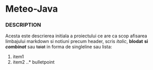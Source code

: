 # Meteo-Java
### DESCRIPTION

Acesta este descrierea initiala a proiectului ce are ca scop afisarea limbajului markdown si notiuni precum header, scris *italic*, **blodat** **si _combinat_** sau ~~taiat~~ in forma de singleline sau lista:

1. item1
2. item2
..* bulletpoint
